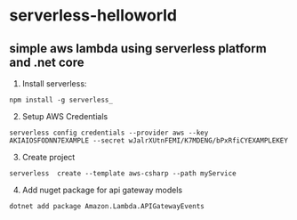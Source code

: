 # serverless-helloworld

##  simple aws lambda using serverless platform and .net core


1) Install serverless:

``` npm install -g serverless_ ```

2. Setup AWS Credentials

``` serverless config credentials --provider aws --key AKIAIOSFODNN7EXAMPLE --secret wJalrXUtnFEMI/K7MDENG/bPxRfiCYEXAMPLEKEY ```

3. Create project

``` serverless  create --template aws-csharp --path myService ```

4. Add nuget package for api gateway models

``` dotnet add package Amazon.Lambda.APIGatewayEvents ```

